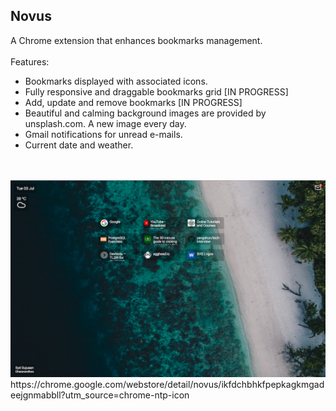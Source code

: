 ## Novus
A Chrome extension that enhances bookmarks management.
<br>
<br>
Features:
- Bookmarks displayed with associated icons.
- Fully responsive and draggable bookmarks grid [IN PROGRESS]
- Add, update and remove bookmarks [IN PROGRESS]
- Beautiful and calming background images are provided by unsplash.com. A new image every day.
- Gmail notifications for unread e-mails.
- Current date and weather.
<br>
<br>
<img src='./screenshot.png'/>

<br>
https://chrome.google.com/webstore/detail/novus/ikfdchbhkfpepkagkmgadeejgnmabbll?utm_source=chrome-ntp-icon
